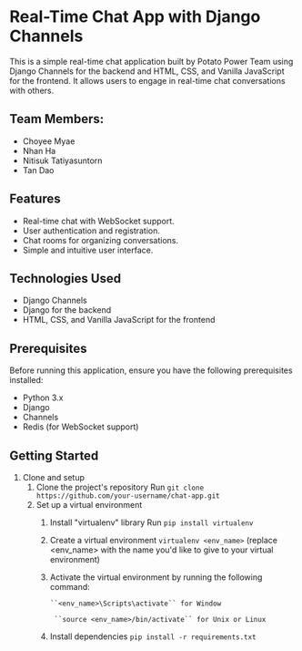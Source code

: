 # Real-Time Chat App with Django Channels

This is a simple real-time chat application built by Potato Power Team using Django Channels for the backend and HTML, CSS, and Vanilla JavaScript for the frontend. It allows users to engage in real-time chat conversations with others.


## Team Members:
- Choyee Myae
- Nhan Ha
- Nitisuk Tatiyasuntorn
- Tan Dao


## Features

- Real-time chat with WebSocket support.
- User authentication and registration.
- Chat rooms for organizing conversations.
- Simple and intuitive user interface.

## Technologies Used

- Django Channels
- Django for the backend
- HTML, CSS, and Vanilla JavaScript for the frontend

## Prerequisites

Before running this application, ensure you have the following prerequisites installed:

- Python 3.x
- Django
- Channels
- Redis (for WebSocket support)

## Getting Started

1. Clone and setup
    1. Clone the project's repository
        Run ``git clone https://github.com/your-username/chat-app.git``
    2. Set up a virtual environment
        1. Install "virtualenv" library
            Run ``pip install virtualenv``
        2. Create a virtual environment
            ``virtualenv <env_name>`` (replace <env_name> with the name you'd like to give to your virtual environment)
        3. Activate the virtual environment by running the following command:
        
               ``<env_name>\Scripts\activate`` for Window

                ``source <env_name>/bin/activate`` for Unix or Linux
        4. Install dependencies 
            ``pip install -r requirements.txt``
